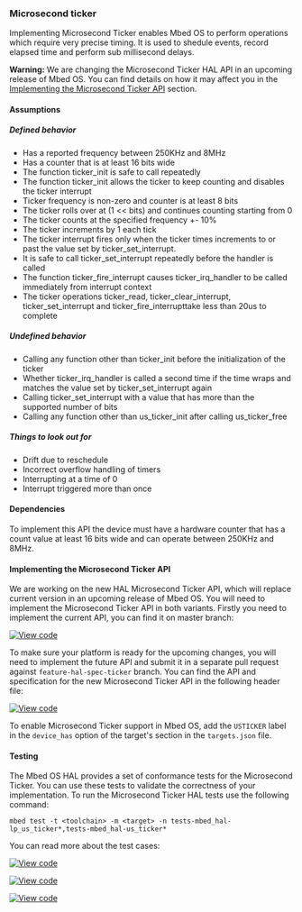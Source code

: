 ### Microsecond ticker

Implementing Microsecond Ticker enables Mbed OS to perform operations which require very precise timing. It is used to shedule events, record elapsed time and perform sub millisecond delays.

<span class="warnings">**Warning:** We are changing the Microsecond Ticker HAL API in an upcoming release of Mbed OS. You can find details on how it may affect you in the [Implementing the Microsecond Ticker API](#Implementing-the-Microsecond-Ticker-API) section.

#### Assumptions

##### Defined behavior

- Has a reported frequency between 250KHz and 8MHz
- Has a counter that is at least 16 bits wide
- The function ticker_init is safe to call repeatedly
- The function ticker_init allows the ticker to keep counting and disables the ticker interrupt
- Ticker frequency is non-zero and counter is at least 8 bits
- The ticker rolls over at (1 << bits) and continues counting starting from 0
- The ticker counts at the specified frequency +- 10%
- The ticker increments by 1 each tick
- The ticker interrupt fires only when the ticker times increments to or past the value set by ticker_set_interrupt.
- It is safe to call ticker_set_interrupt repeatedly before the handler is called
- The function ticker_fire_interrupt causes ticker_irq_handler to be called immediately from interrupt context
- The ticker operations ticker_read, ticker_clear_interrupt, ticker_set_interrupt and ticker_fire_interrupttake less than 20us to complete

##### Undefined behavior

- Calling any function other than ticker_init before the initialization of the ticker
- Whether ticker_irq_handler is called a second time if the time wraps and matches the value set by ticker_set_interrupt again
- Calling ticker_set_interrupt with a value that has more than the supported number of bits
- Calling any function other than us_ticker_init after calling us_ticker_free

##### Things to look out for

- Drift due to reschedule
- Incorrect overflow handling of timers
- Interrupting at a time of 0
- Interrupt triggered more than once

#### Dependencies

To implement this API the device must have a hardware counter that has a count value at least 16 bits wide and can operate between 250KHz and 8MHz.

#### Implementing the Microsecond Ticker API

We are working on the new HAL Microsecond Ticker API, which will replace current version in an upcoming release of Mbed OS. You will need to implement the Microsecond Ticker API in both variants. Firstly you need to implement the current API, you can find it on master branch:

[![View code](https://www.mbed.com/embed/?type=library)](https://os-doc-builder.test.mbed.com/docs/v5.7/mbed-os-api-doxy/us__ticker__api_8h_source.html)

To make sure your platform is ready for the upcoming changes, you will need to implement the future API and submit it in a separate pull request against `feature-hal-spec-ticker` branch. You can find the API and specification for the new Microsecond Ticker API in the following header file:

[![View code](https://www.mbed.com/embed/?type=library)](https://github.com/ARMmbed/mbed-os/blob/feature-hal-spec-ticker/hal/us_ticker_api.h)

To enable Microsecond Ticker support in Mbed OS, add the `USTICKER` label in the `device_has` option of the target's section in the `targets.json` file.

#### Testing

The Mbed OS HAL provides a set of conformance tests for the Microsecond Ticker. You can use these tests to validate the correctness of your implementation. To run the Microsecond Ticker HAL tests use the following command:
```
mbed test -t <toolchain> -m <target> -n tests-mbed_hal-lp_us_ticker*,tests-mbed_hal-us_ticker*
```

You can read more about the test cases:

 [![View code](https://www.mbed.com/embed/?type=library)](https://github.com/ARMmbed/mbed-os/blob/feature-hal-spec-ticker/hal/us_ticker_api.h)

 [![View code](https://www.mbed.com/embed/?type=library)](https://github.com/ARMmbed/mbed-os/blob/feature-hal-spec-ticker/TESTS/mbed_hal/lp_us_tickers/ticker_api_tests.h)

 [![View code](https://www.mbed.com/embed/?type=library)](https://github.com/ARMmbed/mbed-os/blob/feature-hal-spec-ticker/TESTS/mbed_hal/us_ticker/us_ticker_api_tests.h)
